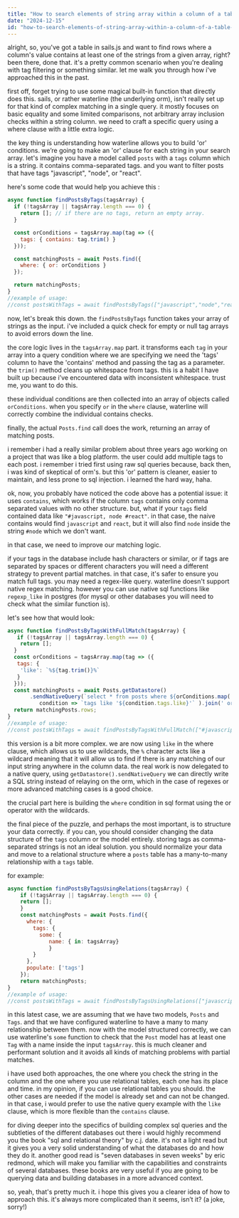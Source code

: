 ```yaml
---
title: "How to search elements of string array within a column of a table in sails js?"
date: "2024-12-15"
id: "how-to-search-elements-of-string-array-within-a-column-of-a-table-in-sails-js"
---
```


alright, so, you've got a table in sails.js and want to find rows where a column's value contains at least one of the strings from a given array, right? been there, done that. it's a pretty common scenario when you're dealing with tag filtering or something similar. let me walk you through how i've approached this in the past.

first off, forget trying to use some magical built-in function that directly does this. sails, or rather waterline (the underlying orm), isn't really set up for that kind of complex matching in a single query. it mostly focuses on basic equality and some limited comparisons, not arbitrary array inclusion checks within a string column. we need to craft a specific query using a where clause with a little extra logic.

the key thing is understanding how waterline allows you to build 'or' conditions. we’re going to make an 'or' clause for each string in your search array. let's imagine you have a model called `posts` with a `tags` column which is a string. it contains comma-separated tags. and you want to filter posts that have tags "javascript", "node", or "react".

here's some code that would help you achieve this :

```javascript
async function findPostsByTags(tagsArray) {
  if (!tagsArray || tagsArray.length === 0) {
    return []; // if there are no tags, return an empty array.
  }

  const orConditions = tagsArray.map(tag => ({
    tags: { contains: tag.trim() }
  }));

  const matchingPosts = await Posts.find({
    where: { or: orConditions }
  });

  return matchingPosts;
}
//example of usage:
//const postsWithTags = await findPostsByTags(["javascript","node","react"]);
```

now, let's break this down. the `findPostsByTags` function takes your array of strings as the input. i've included a quick check for empty or null tag arrays to avoid errors down the line.

the core logic lives in the `tagsArray.map` part. it transforms each `tag` in your array into a query condition where we are specifying we need the 'tags' column to have the 'contains' method and passing the tag as a parameter. the `trim()` method cleans up whitespace from tags. this is a habit I have built up because i’ve encountered data with inconsistent whitespace. trust me, you want to do this.

these individual conditions are then collected into an array of objects called `orConditions`. when you specify `or` in the `where` clause, waterline will correctly combine the individual contains checks.

finally, the actual `Posts.find` call does the work, returning an array of matching posts.

i remember i had a really similar problem about three years ago working on a project that was like a blog platform. the user could add multiple tags to each post. i remember i tried first using raw sql queries because, back then, i was kind of skeptical of orm's. but this 'or' pattern is cleaner, easier to maintain, and less prone to sql injection. i learned the hard way, haha.

ok, now, you probably have noticed the code above has a potential issue: it uses `contains`, which works if the column `tags` contains only comma separated values with no other structure. but, what if your `tags` field contained data like `"#javascript, node #react"`. in that case, the naive contains would find `javascript` and `react`, but it will also find `node` inside the string `#node` which we don't want.

in that case, we need to improve our matching logic.

if your tags in the database include hash characters or similar, or if tags are separated by spaces or different characters you will need a different strategy to prevent partial matches. in that case, it's safer to ensure you match full tags. you may need a regex-like query. waterline doesn't support native regex matching. however you can use native sql functions like `regexp_like` in postgres (for mysql or other databases you will need to check what the similar function is).

let's see how that would look:

```javascript
async function findPostsByTagsWithFullMatch(tagsArray) {
   if (!tagsArray || tagsArray.length === 0) {
    return [];
  }
  const orConditions = tagsArray.map(tag => ({
   tags: {
    'like': `%${tag.trim()}%`
   }
  }));
  const matchingPosts = await Posts.getDatastore()
       .sendNativeQuery(`select * from posts where ${orConditions.map(
          condition => `tags like '${condition.tags.like}'` ).join(' or ')}`);
  return matchingPosts.rows;
}
//example of usage:
//const postsWithTags = await findPostsByTagsWithFullMatch(["#javascript","#node","#react"]);

```

this version is a bit more complex. we are now using `like` in the where clause, which allows us to use wildcards, the `%` character acts like a wildcard meaning that it will allow us to find if there is any matching of our input string anywhere in the column data. the real work is now delegated to a native query, using `getDatastore().sendNativeQuery` we can directly write a SQL string instead of relaying on the orm, which in the case of regexes or more advanced matching cases is a good choice.

the crucial part here is building the `where` condition in sql format using the or operator with the wildcards.

the final piece of the puzzle, and perhaps the most important, is to structure your data correctly. if you can, you should consider changing the data structure of the `tags` column or the model entirely. storing tags as comma-separated strings is not an ideal solution. you should normalize your data and move to a relational structure where a `posts` table has a many-to-many relationship with a `tags` table.

for example:

```javascript
async function findPostsByTagsUsingRelations(tagsArray) {
    if (!tagsArray || tagsArray.length === 0) {
    return [];
    }
    const matchingPosts = await Posts.find({
      where: {
        tags: {
          some: {
             name: { in: tagsArray}
             }
        }
      },
      populate: ['tags']
    });
    return matchingPosts;
}
//example of usage:
//const postsWithTags = await findPostsByTagsUsingRelations(["javascript","node","react"]);
```
in this latest case, we are assuming that we have two models, `Posts` and `Tags`. and that we have configured waterline to have a many to many relationship between them. now with the model structured correctly, we can use waterline's `some` function to check that the `Post` model has at least one `Tag` with a name inside the input `tagsArray`. this is much cleaner and performant solution and it avoids all kinds of matching problems with partial matches.

i have used both approaches, the one where you check the string in the column and the one where you use relational tables, each one has its place and time. in my opinion, if you can use relational tables you should. the other cases are needed if the model is already set and can not be changed. in that case, i would prefer to use the native query example with the `like` clause, which is more flexible than the `contains` clause.

for diving deeper into the specifics of building complex sql queries and the subtleties of the different databases out there i would highly recommend you the book "sql and relational theory" by c.j. date. it's not a light read but it gives you a very solid understanding of what the databases do and how they do it. another good read is "seven databases in seven weeks" by eric redmond, which will make you familiar with the capabilities and constraints of several databases. these books are very useful if you are going to be querying data and building databases in a more advanced context.

so, yeah, that's pretty much it. i hope this gives you a clearer idea of how to approach this. it's always more complicated than it seems, isn’t it? (a joke, sorry!)
